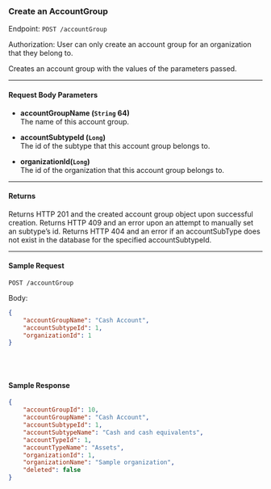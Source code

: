 ### Create an AccountGroup
Endpoint: `POST /accountGroup`

Authorization: User can only create an account group for an organization that they belong to.

Creates an account group with the values of the parameters passed.

___
#### Request Body Parameters
- **accountGroupName (`String` 64)**<br/>
The name of this account group.

- **accountSubtypeId (`Long`)**<br/>
The id of the subtype that this account group belongs to.

- **organizationId(`Long`)**<br/>
The id of the organization that this account group belongs to.

___
#### Returns
Returns HTTP 201 and the created account group object upon successful creation. Returns HTTP 409 and an error upon an attempt to manually set an subtype’s id. Returns HTTP 404 and an error if an accountSubType does not exist in the database for the specified accountSubtypeId.
___


#### Sample Request
`POST /accountGroup`

Body:

```json
{
    "accountGroupName": "Cash Account",
    "accountSubtypeId": 1,
	"organizationId": 1
}
```
<br/><br/>

#### Sample Response
```json
{
    "accountGroupId": 10,
    "accountGroupName": "Cash Account",
    "accountSubtypeId": 1,
    "accountSubtypeName": "Cash and cash equivalents",
    "accountTypeId": 1,
    "accountTypeName": "Assets",
    "organizationId": 1,
    "organizationName": "Sample organization",
    "deleted": false
}
```